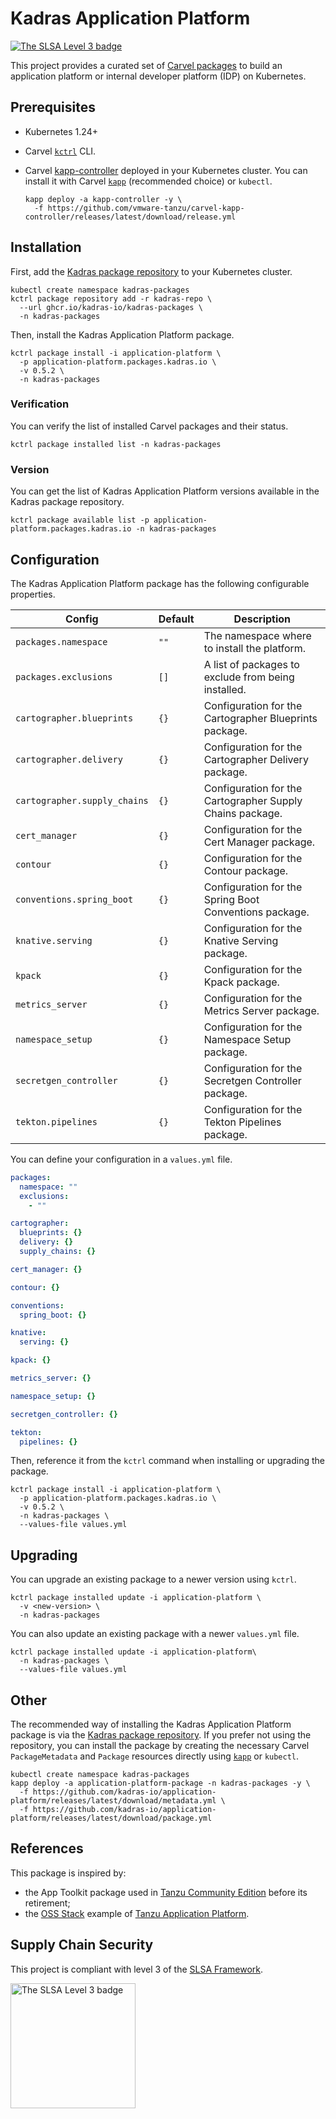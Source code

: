 # Kadras Application Platform

<a href="https://slsa.dev/spec/v0.1/levels"><img src="https://slsa.dev/images/gh-badge-level3.svg" alt="The SLSA Level 3 badge"></a>

This project provides a curated set of [Carvel packages](https://carvel.dev/kapp-controller/docs/latest/packaging) to build an application platform or internal developer platform (IDP) on Kubernetes. 

## Prerequisites

* Kubernetes 1.24+
* Carvel [`kctrl`](https://carvel.dev/kapp-controller/docs/latest/install/#installing-kapp-controller-cli-kctrl) CLI.
* Carvel [kapp-controller](https://carvel.dev/kapp-controller) deployed in your Kubernetes cluster. You can install it with Carvel [`kapp`](https://carvel.dev/kapp/docs/latest/install) (recommended choice) or `kubectl`.

  ```shell
  kapp deploy -a kapp-controller -y \
    -f https://github.com/vmware-tanzu/carvel-kapp-controller/releases/latest/download/release.yml
  ```

## Installation

First, add the [Kadras package repository](https://github.com/kadras-io/kadras-packages) to your Kubernetes cluster.

  ```shell
  kubectl create namespace kadras-packages
  kctrl package repository add -r kadras-repo \
    --url ghcr.io/kadras-io/kadras-packages \
    -n kadras-packages
  ```

Then, install the Kadras Application Platform package.

  ```shell
  kctrl package install -i application-platform \
    -p application-platform.packages.kadras.io \
    -v 0.5.2 \
    -n kadras-packages
  ```

### Verification

You can verify the list of installed Carvel packages and their status.

  ```shell
  kctrl package installed list -n kadras-packages
  ```

### Version

You can get the list of Kadras Application Platform versions available in the Kadras package repository.

  ```shell
  kctrl package available list -p application-platform.packages.kadras.io -n kadras-packages
  ```

## Configuration

The Kadras Application Platform package has the following configurable properties.

| Config | Default | Description |
|-------|-------------------|-------------|
| `packages.namespace` | `""` | The namespace where to install the platform. |
| `packages.exclusions` | `[]` | A list of packages to exclude from being installed. |
| `cartographer.blueprints` | `{}` | Configuration for the Cartographer Blueprints package. |
| `cartographer.delivery` | `{}` | Configuration for the Cartographer Delivery package. |
| `cartographer.supply_chains` | `{}` | Configuration for the Cartographer Supply Chains package. |
| `cert_manager` | `{}` | Configuration for the Cert Manager package. |
| `contour` | `{}` | Configuration for the Contour package. |
| `conventions.spring_boot` | `{}` | Configuration for the Spring Boot Conventions package. |
| `knative.serving` | `{}` | Configuration for the Knative Serving package. |
| `kpack` | `{}` | Configuration for the Kpack package. |
| `metrics_server` | `{}` | Configuration for the Metrics Server package. |
| `namespace_setup` | `{}` | Configuration for the Namespace Setup package. |
| `secretgen_controller` | `{}` | Configuration for the Secretgen Controller package. |
| `tekton.pipelines` | `{}` | Configuration for the Tekton Pipelines package. |

You can define your configuration in a `values.yml` file.

  ```yaml
  packages:
    namespace: ""
    exclusions:
      - ""

  cartographer:
    blueprints: {}
    delivery: {}
    supply_chains: {}

  cert_manager: {}

  contour: {}

  conventions:
    spring_boot: {}

  knative:
    serving: {}

  kpack: {}

  metrics_server: {}

  namespace_setup: {}

  secretgen_controller: {}

  tekton:
    pipelines: {}
  ```

Then, reference it from the `kctrl` command when installing or upgrading the package.

  ```shell
  kctrl package install -i application-platform \
    -p application-platform.packages.kadras.io \
    -v 0.5.2 \
    -n kadras-packages \
    --values-file values.yml
  ```

## Upgrading

You can upgrade an existing package to a newer version using `kctrl`.

  ```shell
  kctrl package installed update -i application-platform \
    -v <new-version> \
    -n kadras-packages
  ```

You can also update an existing package with a newer `values.yml` file.

  ```shell
  kctrl package installed update -i application-platform\
    -n kadras-packages \
    --values-file values.yml
  ```

## Other

The recommended way of installing the Kadras Application Platform package is via the [Kadras package repository](https://github.com/kadras-io/kadras-packages). If you prefer not using the repository, you can install the package by creating the necessary Carvel `PackageMetadata` and `Package` resources directly using [`kapp`](https://carvel.dev/kapp/docs/latest/install) or `kubectl`.

  ```shell
  kubectl create namespace kadras-packages
  kapp deploy -a application-platform-package -n kadras-packages -y \
    -f https://github.com/kadras-io/application-platform/releases/latest/download/metadata.yml \
    -f https://github.com/kadras-io/application-platform/releases/latest/download/package.yml
  ```

## References

This package is inspired by:

* the App Toolkit package used in [Tanzu Community Edition](https://github.com/vmware-tanzu/community-edition) before its retirement;
* the [OSS Stack](https://github.com/vrabbi/tap-oss) example of [Tanzu Application Platform](https://tanzu.vmware.com/application-platform).

## Supply Chain Security

This project is compliant with level 3 of the [SLSA Framework](https://slsa.dev).

<img src="https://slsa.dev/images/SLSA-Badge-full-level3.svg" alt="The SLSA Level 3 badge" width=200>
